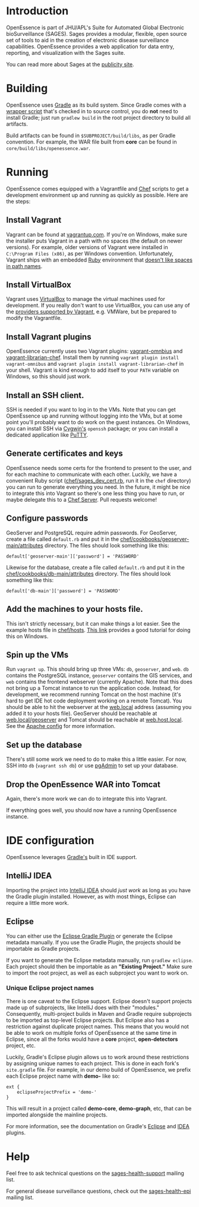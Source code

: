 # Introduction

OpenEssence is part of JHU/APL's Suite for Automated Global Electronic 
bioSurveillance (SAGES). Sages provides a modular, flexible, open source set of
tools to aid in the creation of electronic disease surveillance capabilities. 
OpenEssence provides a web application for data entry, reporting, and 
visualization with the Sages suite.

You can read more about Sages at the [publicity site](http://www.jhuapl.edu/sages).

# Building
OpenEssence uses [Gradle](http://www.gradle.org) as its build system. Since Gradle
comes with a [wrapper script](http://www.gradle.org/docs/current/userguide/gradle_wrapper.html) 
that's checked in to source control, you do __not__ need to install Gradle; just run 
`gradlew build` in the root project directory to build all artifacts. 
 
Build artifacts can be found in `$SUBPROJECT/build/libs`, as per Gradle convention. 
For example, the WAR file built from __core__ can be found in `core/build/libs/openessence.war`.

# Running
OpenEssence comes equipped with a Vagrantfile and [Chef](http://wiki.opscode.com/display/chef/Home)
scripts to get a development environment up and running as quickly as possible. Here are the steps:

## Install Vagrant
Vagrant can be found at [vagrantup.com](http://www.vagrantup.com). If you're on Windows, make sure the installer puts
Vagrant in a path with no spaces (the default on newer versions). For example, older versions of
Vagrant were installed in `C:\Program Files (x86)`, as per Windows convention. Unfortunately,
Vagrant ships with an embedded [Ruby](http://www.ruby-lang.org/) environment that
[doesn't like spaces in path names](https://github.com/mitchellh/vagrant/issues/1652).

## Install VirtualBox
Vagrant uses [VirtualBox](https://www.virtualbox.org) to manage the virtual
machines used for development. If you really don't want to use VirtualBox, you can use any of the
[providers supported by Vagrant](http://docs.vagrantup.com/v2/providers/index.html), e.g. VMWare,
but be prepared to modify the Vagrantfile.

## Install Vagrant plugins
OpenEssence currently uses two Vagrant plugins: [vagrant-omnbius](https://github.com/schisamo/vagrant-omnibus)
and [vagrant-librarian-chef](https://github.com/jimmycuadra/vagrant-librarian-chef). Install them by
running `vagrant plugin install vagrant-omnibus` and `vagrant plugin install vagrant-librarian-chef`
in your shell. Vagrant is kind enough to add itself to your `PATH` variable on Windows, so this
should just work.

## Install an SSH client.
SSH is needed if you want to log in to the VMs. Note that you can get
OpenEssence up and running without logging into the VMs, but at some point you'll probably want to
do work on the guest instances. On Windows, you can install SSH via [Cygwin's](http://www.cygwin.com)
`openssh` package; or you can install a dedicated application like
[PuTTY](http://www.chiark.greenend.org.uk/~sgtatham/putty).

## Generate certificates and keys
OpenEssence needs some certs for the frontend to present to
the user, and for each machine to communicate with each other. Luckily, we have a convenient Ruby
script ([chef/sages_dev_cert.rb](https://github.com/sages-health/openessence/tree/master/chef/sages_dev_cert.rb), run it in the `chef` directory) you can run to generate everything you need. In the future, it
might be nice to integrate this into Vagrant so there's one less thing you have to run, or maybe
delegate this to a [Chef Server](http://docs.opscode.com/chef_overview_server.html). Pull requests welcome!

## Configure passwords
GeoServer and PostgreSQL require admin passwords. For GeoServer, create a file called `default.rb`
and put it in the [chef/cookbooks/geoserver-main/attributes](https://github.com/sages-health/openessence/tree/master/chef/cookbooks/geoserver-main/attributes) 
directory. The files should look something like this:

    default['geoserver-main']['password'] = 'PASSWORD'

Likewise for the database, create a file called `default.rb` and put it in the [chef/cookbooks/db-main/attributes](https://github.com/sages-health/openessence/tree/master/chef/cookbooks/db-main/attributes) 
directory. The files should look something like this:

    default['db-main']['password'] = 'PASSWORD'

## Add the machines to your hosts file.
This isn't strictly necessary, but it can make things
a lot easier. See the example hosts file in [chef/hosts](https://github.com/sages-health/openessence/tree/master/chef/hosts).
[This link](http://helpdeskgeek.com/windows-7/windows-7-hosts-file) provides a good tutorial for
doing this on Windows.

## Spin up the VMs
Run `vagrant up`. This should bring up three VMs: `db`, `geoserver`, and `web`. `db` contains the
PostgreSQL instance, `geoserver` contains the GIS services, and `web` contains the frontend webserver
(currently Apache). Note that this does not bring up a Tomcat instance to run the application code.
Instead, for development, we recommend running Tomcat on the host machine (it's hard to get IDE hot
code deployment working on a remote Tomcat). You should be able to hit the webserver at the
[web.local](https://web.local/) address (assuming you added it to your hosts file). GeoServer should be reachable at
[web.local/geoserver](https://web.local/geoserver)
and Tomcat should be reachable at [web.host.local](https://web.host.local/). See the
[Apache config](https://github.com/sages-health/openessence/tree/master/chef/cookbooks/db-mainchef/cookbooks/web-main/templates/default/frontend-oe-local.conf.erb)
for more information.

## Set up the database
There's still some work we need to do to make this a little easier. For
now, SSH into `db` (`vagrant ssh db`) or use [pgAdmin](http://www.pgadmin.org) to set up your
database.

## Drop the OpenEssence WAR into Tomcat
Again, there's more work we can do to integrate this into
Vagrant.

If everything goes well, you should now have a running OpenEssence instance.

# IDE configuration
OpenEssence leverages [Gradle's](http://www.gradle.org) built in IDE support. 

## IntelliJ IDEA
Importing the project into [IntelliJ IDEA](http://www.jetbrains.com/idea) should _just work_
as long as you have the Gradle plugin installed. However, as with most things, Eclipse can require
a little more work.

## Eclipse
You can either use the [Eclipse Gradle Plugin](https://github.com/SpringSource/eclipse-integration-gradle/) or
generate the Eclipse metadata manually. If you use the Gradle Plugin, the projects should be importable as Gradle
projects.

If you want to generate the Eclipse metadata manually, run `gradlew eclipse`. Each project should then be importable as
an __"Existing Project."__ Make sure to import the root project, as well as each subproject you want to work on.

### Unique Eclipse project names
There is one caveat to the Eclipse support. Eclipse doesn't support projects made up of subprojects, 
like IntelliJ does with their "modules." Consequently, multi-project builds in Maven and Gradle require
subprojects to be imported as top-level Eclipse projects. But Eclipse also has a restriction against
duplicate project names. This means that you would not be able to work on multiple forks of OpenEssence 
at the same time in Eclipse, since all the forks would have a __core__ project, __open-detectors__ project,
etc. 

Luckily, Gradle's Eclipse plugin allows us to work around these restrictions by assigning unique names to
each project. This is done in each fork's `site.gradle` file. For example, in our demo build of OpenEssence,
we prefix each Eclipse project name with __demo-__ like so:

    ext {
        eclipseProjectPrefix = 'demo-'
    }
    
This will result in a project called __demo-core__, __demo-graph__, etc, that can be imported alongside the
mainline projects. 

For more information, see the documentation on Gradle's [Eclipse](http://www.gradle.org/docs/current/userguide/eclipse_plugin.html) 
and [IDEA](http://www.gradle.org/docs/current/userguide/idea_plugin.html) plugins.

# Help
Feel free to ask technical questions on the
[sages-health-support](https://groups.google.com/forum/#!forum/sages-health-support) mailing list.

For general disease surveillance questions, check out the
[sages-health-epi](https://groups.google.com/forum/#!forum/sages-health-epi) mailing list.
